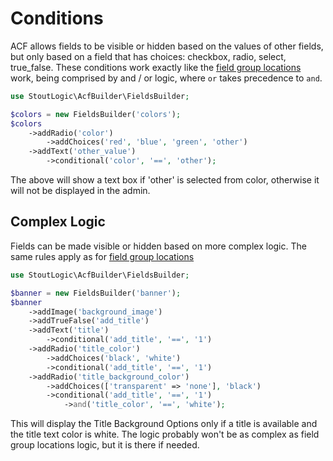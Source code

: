 # Conditions
ACF allows fields to be visible or hidden based on the values of other fields, but only based on a field that has choices: checkbox, radio, select, true_false. These conditions work exactly like the [field group locations](location) work, being comprised by and / or logic, where `or` takes precedence to `and`.
```php
use StoutLogic\AcfBuilder\FieldsBuilder;

$colors = new FieldsBuilder('colors');
$colors
    ->addRadio('color')
        ->addChoices('red', 'blue', 'green', 'other')
    ->addText('other_value')
        ->conditional('color', '==', 'other');
```
The above will show a text box if 'other' is selected from color, otherwise it will not be displayed in the admin.

## Complex Logic
Fields can be made visible or hidden based on more complex logic. The same rules apply as for [field group locations](location#complex-logic)
```php
use StoutLogic\AcfBuilder\FieldsBuilder;

$banner = new FieldsBuilder('banner');
$banner
    ->addImage('background_image')
    ->addTrueFalse('add_title')
    ->addText('title')
        ->conditional('add_title', '==', '1')
    ->addRadio('title_color')
        ->addChoices('black', 'white')
        ->conditional('add_title', '==', '1')
    ->addRadio('title_background_color')
        ->addChoices(['transparent' => 'none'], 'black')
        ->conditional('add_title', '==', '1')
            ->and('title_color', '==', 'white');
```
This will display the Title Background Options only if a title is available and the title text color is white.  The logic probably won't be as complex as field group locations logic, but it is there if needed.